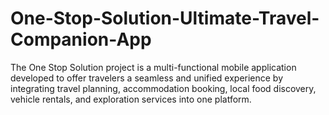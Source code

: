 # One-Stop-Solution-Ultimate-Travel-Companion-App
The One Stop Solution project is a multi-functional mobile application developed to offer travelers a seamless and unified experience by integrating travel planning, accommodation booking, local food discovery, vehicle rentals, and exploration services into one platform.
